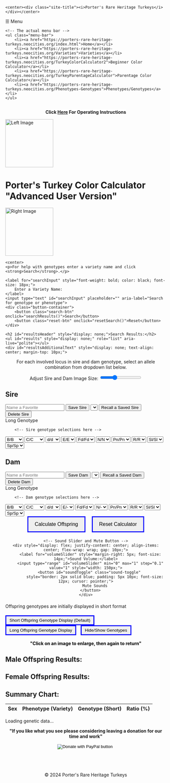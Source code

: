 <!DOCTYPE html>
<html lang="en">
<head>
    <meta charset="UTF-8">
    <meta name="viewport" content="width=device-width, initial-scale=0.75">
    <title>Porter's Turkey Color Calculator - Porter's Rare Heritage Turkeys</title>
    <link rel="stylesheet" href="https://porters-rare-heritage-turkeys.neocities.org/VariousFunctions/styles.css">
</head>
<body>

<!-- Site Title -->
    <center><div class="site-title"><i>Porter's Rare Heritage Turkeys</i></div></center>

<!-- Navigation Bar -->
<nav class="navbar">
    <!-- Toggle button, visible only on mobile -->
    <div class="menu-toggle">
        <div class="toggle-wrapper">
            <span class="hamburger">&#9776;</span>
            <span class="menu-text">Menu</span>
        </div>
    </div>

    <!-- The actual menu bar -->
    <ul class="menu-bar">
        <li><a href="https://porters-rare-heritage-turkeys.neocities.org/index.html">Home</a></li>
        <li><a href="https://porters-rare-heritage-turkeys.neocities.org/Varieties">Varieties</a></li>
        <li><a href="https://porters-rare-heritage-turkeys.neocities.org/TurkeyColorCalculator2">Beginner Color Calculator</a></li>
        <li><a href="https://porters-rare-heritage-turkeys.neocities.org/TurkeyParentageCalculator">Parentage Color Calculator</a></li>
        <li><a href="https://porters-rare-heritage-turkeys.neocities.org/Phenotypes-Genotypes">Phenotypes/Genotypes</a></li>
    </ul>
</nav>



<center>
    <p style="background-color: white; display: inline-block;">
        <strong>Click <a href="https://porters-rare-heritage-turkeys.neocities.org/InstructionsAdvancedCalculator">Here</a> For Operating Instructions</strong>
    </p>
</center>

<div class="header-container">
<img src="https://porters-rare-heritage-turkeys.neocities.org/Pictures/Tails.jpg" alt="Left Image" class="logo" style="width: 150px; height: auto;">
<h1>Porter's Turkey Color Calculator<br>"Advanced User Version"</h1>
<img src="https://porters-rare-heritage-turkeys.neocities.org/Pictures/Tails.jpg" alt="Right Image" class="logo" style="width: 150px; height: auto;">
</div>


    <center>
    <p>For help with genotypes enter a variety name and click <strong>Search</strong>.</p>
    
    <label for="searchInput" style="font-weight: bold; color: black; font-size: 18px;">
        Enter a Variety Name:
    </label>
    <input type="text" id="searchInput" placeholder="" aria-label="Search for genotype or phenotype">
    <div class="button-container">
        <button class="search-btn" onclick="searchResults()">Search</button>
        <button class="reset-btn" onclick="resetSearch()">Reset</button>
    </div>

    <h2 id="resultsHeader" style="display: none;">Search Results:</h2>
    <ul id="results" style="display: none;" role="list" aria-live="polite"></ul>
    <div id="resultsAdditionalText" style="display: none; text-align: center; margin-top: 10px;">
    
</div>

</center>

<center><p>For each involved locus in sire and dam genotype, select an allele combination from dropdown list below.</p></center>
<div class="container">
</div>
<center><label for="imageSizeSlider">Adjust Sire and Dam Image Size:</label>
<input type="range" id="imageSizeSlider" min="50" max="500" value="200" step="10" oninput="updateImageSize(this.value)"></center>
<div class="horizontal-images-container">

<div class="genotype-container" id="sireGenotypeContainer">

<h2>Sire</h2>
<div>
<input type="text" id="sireNameInput" placeholder="Name a Favorite">
<button onclick="saveSireGenotype()">Save Sire</button>
<select id="sireFavoritesDropdown"></select>
<button onclick="recallSireGenotype()">Recall a Saved Sire</button>
<button onclick="deleteSireGenotype()">Delete Sire</button>

</div>
<!-- Sire Genotype Container -->
    <div class="genotype-selection sire-genotypes">
        <!-- Add the 'Long Genotype' label here -->
        <div class="genotype-label">Long Genotype</div>
        

        <!-- Sire genotype selections here -->
<select id="sireAlleleb" title="Bronze Locus">
<option value="BB">B/B</option>
<option value="Bb">B/b</option>
<option value="Bb1">B/b1</option>
<option value="bb">b/b</option>
<option value="bb1">b/b1</option>
<option value="b1b1">b1/b1</option>
</select>
<select id="sireAlleleC" title="Color Locus">
<option value="CC" title="Normal Color, No Mutations">C/C</option>
<option value="Ccg" title="Semi-Color, Split Gray">C/cg</option>
<option value="Ccm" title="Semi-Color, Split Mottling">C/cm</option>
<option value="Cc" title="Semi-Color, Split White">C/c</option>
<option value="cgcg" title="Gray">cg/cg</option>
<option value="cgcm" title="Semi-Gray, Split Mottling">cg/cm</option>
<option value="cgc" title="Semi-Gray, Split White">cg/c</option>
<option value="cmcm" title="Mottling">cm/cm</option>
<option value="cmc" title="Semi-Mottling, Split White">cm/c</option>
<option value="cc" title="White">c/c</option>
</select>
<select id="sireAlleled" title="Dominant Slate Locus">
<option value="dd">d/d</option>
<option value="DD">D/D</option>
<option value="Dd">D/d</option>
</select>
<select id="sireAlleleE" title="Brown Locus">
<option value="EE">E/E</option>
<option value="Ee">E/e</option>
<option value="ee">e/e</option>
</select>
<select id="sireAlleleFd" title="Fading Locus">
<option value="FdFd">Fd/Fd</option>
<option value="Fdfd">Fd/fd</option>
<option value="fdfd">fd/fd</option>
</select>
<select id="sireAlleleN" title="Narragansett Locus">
<option value="NN">N/N</option>
<option value="Nn">N/n</option>
<option value="nn">n/n</option>
</select>
<select id="sireAllelePn" title="Pencilling Locus">
<option value="PnPn">Pn/Pn</option>
<option value="Pnpn">Pn/pn</option>
<option value="pnpn">pn/pn</option>
</select>
<select id="sireAlleleR" title="Red Locus">
<option value="RR">R/R</option>
<option value="Rr">R/r</option>
<option value="rr">r/r</option>
</select>
<select id="sireAlleleSl" title="Recessive Slate Locus">
<option value="SlSl">Sl/Sl</option>
<option value="Slsl">Sl/sl</option>
<option value="slsl">sl/sl</option>
</select>
<select id="sireAlleleSp" title="Spotting Locus">
<option value="SpSp">Sp/Sp</option>
<option value="Spsp">Sp/sp</option>
<option value="spsp">sp/sp</option>
</select>
</div>

<div class="genotype-image" id="sireImageContainer"></div>
<div class="genotype-info" id="sireInfoContainer" data-long-genotype="" data-short-genotype=""></div>

</div>
<div class="genotype-container" id="damGenotypeContainer">
<h2>Dam</h2>
<div>
<input type="text" id="damNameInput" placeholder="Name a Favorite">
<button onclick="saveDamGenotype()">Save Dam</button>
<select id="damFavoritesDropdown"></select>
<button onclick="recallDamGenotype()">Recall a Saved Dam</button>
<button onclick="deleteDamGenotype()">Delete Dam</button>
</div>
<!-- Dam Genotype Container -->
    <div class="genotype-selection dam-genotypes">
        <!-- Add the 'Long Genotype' label here -->
        <div class="genotype-label">Long Genotype</div>
      
        <!-- Dam genotype selections here -->
<select id="damAlleleb" title="Bronze Locus">
<option value="BB">B/B</option>
<option value="Bb">B/b</option>
<option value="Bb1">B/b1</option>
<option value="bb">b/b</option>
<option value="bb1">b/b1</option>
<option value="b1b1">b1/b1</option>
</select>
<select id="damAlleleC" title="Color Locus">
<option value="CC" title="Normal Color, No Mutations">C/C</option>
<option value="Ccg" title="Semi-Color, Split Gray">C/cg</option>
<option value="Ccm" title="Semi-Color, Split Mottling">C/cm</option>
<option value="Cc" title="Semi-Color, Split White">C/c</option>
<option value="cgcg" title="Gray">cg/cg</option>
<option value="cgcm" title="Semi-Gray, Split Mottling">cg/cm</option>
<option value="cgc" title="Semi-Gray, Split White">cg/c</option>
<option value="cmcm" title="Mottling">cm/cm</option>
<option value="cmc" title="Semi-Mottling, Split White">cm/c</option>
<option value="cc" title="White">c/c</option>
</select>
<select id="damAlleled" title="Dominant Slate Locus">
<option value="dd">d/d</option>
<option value="DD">D/D</option>
<option value="Dd">D/d</option>
</select>
<select id="damAlleleE" title="Brown Locus">
<option value="E-">E/-</option>
<option value="e-">e/-</option>
</select>
<select id="damAlleleFd" title="Fading Locus">
<option value="FdFd">Fd/Fd</option>
<option value="Fdfd">Fd/fd</option>
<option value="fdfd">fd/fd</option>
</select>
<select id="damAlleleN" title="Narragansett Locus">
<option value="N-">N/-</option>
<option value="n-">n/-</option>
</select>
<select id="damAllelePn" title="Pencilling Locus">
<option value="PnPn">Pn/Pn</option>
<option value="Pnpn">Pn/pn</option>
<option value="pnpn">pn/pn</option>
</select>
<select id="damAlleleR" title="Red Locus">
<option value="RR">R/R</option>
<option value="Rr">R/r</option>
<option value="rr">r/r</option>
</select>
<select id="damAlleleSl" title="Recessive Slate Locus">
<option value="SlSl">Sl/Sl</option>
<option value="Slsl">Sl/sl</option>
<option value="slsl">sl/sl</option>
</select>
<select id="damAlleleSp" title="Spotting Locus">
<option value="SpSp">Sp/Sp</option>
<option value="Spsp">Sp/sp</option>
<option value="spsp">sp/sp</option>
</select>
</div>
<div class="genotype-image" id="damImageContainer"></div>
<div class="genotype-info" id="damInfoContainer" data-long-genotype="" data-short-genotype=""></div>
</div>
</div>

<div class="buttons-container" style="text-align: center; margin-bottom: 20px;">
    <!-- Calculate and Reset Buttons -->
    <div style="display: flex; justify-content: center; flex-wrap: wrap; gap: 20px; margin-bottom: 20px;">
        <button onclick="calculateOffspring()" style="border: 3px solid blue; padding: 10px 20px; font-size: 16px; height: 50px;">Calculate Offspring</button>
        <button onclick="resetCalculator()" style="border: 3px solid blue; padding: 10px 20px; font-size: 16px; height: 50px;">Reset Calculator</button>
    </div>

    <!-- Sound Slider and Mute Button -->
    <div style="display: flex; justify-content: center; align-items: center; flex-wrap: wrap; gap: 10px;">
        <label for="volumeSlider" style="margin-right: 5px; font-size: 14px;">Sound Volume:</label>
        <input type="range" id="volumeSlider" min="0" max="1" step="0.1" value="1" style="width: 150px;">
        <button id="soundToggle" class="sound-toggle" 
            style="border: 2px solid blue; padding: 5px 10px; font-size: 12px; cursor: pointer;">
            Mute Sounds
        </button>
    </div>
</div>
<p class="genotypes-note">Offspring genotypes are initially displayed in short format</p>

<div class="buttons-container" style="margin-top: 20px;">
    <button onclick="playSound('shortGenotypeSound'); toggleGenotypeDisplay('short')" style="margin-right: 10px; border: 3px solid blue; padding: 5px 10px;">
        Short Offspring Genotype Display (Default)
    </button>
    <button onclick="playSound('longGenotypeSound'); toggleGenotypeDisplay('long')" style="margin-right: 10px; border: 3px solid blue; padding: 5px 10px;">
        Long Offspring Genotype Display
    </button>
    <button onclick="playSound('hideshowGenoSound'); toggleGenotypeVisibility()" style="border: 3px solid blue; padding: 5px 10px;">
        Hide/Show Genotypes
    </button>
</div>

<br>

<div class="click-to-enlarge-note" style="text-align: center; margin-bottom: 10px; color: black;">
    <strong>"Click on an image to enlarge, then again to return"</strong>
</div>

<div class="results-container">
    <div class="offspring-title">
        <h2>Male Offspring Results:</h2>
    </div>
    <div class="offspring-title">
        <h2>Female Offspring Results:</h2>
    </div>
</div>
<div class="results-container">
    <div class="offspring-container">
        <ul id="maleOffspringResults" class="offspring-list"></ul>
    </div>
    <div class="offspring-container">
        <ul id="femaleOffspringResults" class="offspring-list"></ul>
    </div>
</div>

<style>
    #donationPopup p {
        font-size: 1.2em; 
    }
</style>
<div id="donationPopup" class="popup" style="display: none;">
    <p>
        "Please consider donating $1 or more to help support this calculator. Your contribution helps keep this tool available for everyone!"
    </p>
    <form action="https://www.paypal.com/donate" method="post" target="_top">
<input type="hidden" name="hosted_button_id" value="VL7Q7PC2NHVV8" />
<input type="image" src="https://www.paypalobjects.com/en_US/i/btn/btn_donateCC_LG.gif" border="0" name="submit" title="PayPal - The safer, easier way to pay online!" alt="Donate with PayPal button" />
<img alt="" border="0" src="https://www.paypal.com/en_US/i/scr/pixel.gif" width="1" height="1" />
</form>


     <button onclick="closeDonationPopup()" style="margin-top: 10px; padding: 10px 15px; font-size: 1em;">Close</button>
</div>

<div id="summaryChartContainer" class="summary-chart-container">
<div>
<h2>Summary Chart:</h2>
<table id="summaryChart" class="summary-chart">
<thead>
<tr>
<th>Sex</th>
<th>Phenotype (Variety)</th>
<th>Genotype (Short)</th>
<th>Ratio (%)</th>
</tr>
</thead>
<tbody>
<!-- Summary Rows -->
</tbody>
</table>

</div>

</div>

<div id="ackModal" style="display: none; position: fixed; top: 50%; left: 50%; transform: translate(-50%, -50%);
    background-color: white; padding: 10px; border: 4px solid green; border-radius: 15px; text-align: center; z-index: 1000;">
    <p id="ackMessage"></p>
</div>

<div id="loading-container">
    <div class="helix-wrapper">
        <div class="dna-strand" id="dnaStrand"></div>
    </div>
    <p id="loading-text">Loading genetic data...</p>
</div>


<audio id="calSound" src="https://porters-rare-heritage-turkeys.neocities.org/Sounds/LongGeno.mp3"></audio>
<audio id="resetSound" src="https://porters-rare-heritage-turkeys.neocities.org/Sounds/reset.mp3"></audio>
<audio id="returntopSound" src="https://porters-rare-heritage-turkeys.neocities.org/Sounds/pop-error.mp3"></audio>
<audio id="sireSound" src="https://porters-rare-heritage-turkeys.neocities.org/Sounds/Cal-alert.mp3"></audio>
<audio id="damSound" src="https://porters-rare-heritage-turkeys.neocities.org/Sounds/Cal-alert.mp3"></audio>
<script src="https://porters-rare-heritage-turkeys.neocities.org/akzzfjhfys4493.js"></script>
<audio id="shortGenotypeSound" src="https://porters-rare-heritage-turkeys.neocities.org/Sounds/Short-geno.mp3" preload="auto"></audio>
<audio id="longGenotypeSound" src="https://porters-rare-heritage-turkeys.neocities.org/Sounds/newcalcomplete.mp3" preload="auto"></audio>
<audio id="hideshowGenoSound" src="https://porters-rare-heritage-turkeys.neocities.org/Sounds/hide-n-show-geno.mp3" preload="auto"></audio>
<audio id="alleleClickSound" src="https://porters-rare-heritage-turkeys.neocities.org/Sounds/AlleleClick.mp3" preload="auto"></audio>
<audio id="imageToggleSound" src="https://porters-rare-heritage-turkeys.neocities.org/Sounds/AlleleSelect.mp3" preload="auto"></audio>
<audio id="searchSound" src="https://porters-rare-heritage-turkeys.neocities.org/Sounds/LongGeno.mp3"></audio>
<audio id="resetSound" src="https://porters-rare-heritage-turkeys.neocities.org/Sounds/reset.mp3"></audio>


<button id="returnToTop" style="position: fixed; bottom: 20px; right: 20px; padding: 5px 10px; background-color: #1E82E6; color: white; border: 2px solid black; border-radius: 5px; cursor: pointer; font-size: 20px; display: none;">Return to Top</button>

<style>

</style>

<script>

document.addEventListener("DOMContentLoaded", function() {
    const dnaStrand = document.getElementById("dnaStrand");
    const numPairs = 14; // Number of base pairs
    const radius = 45; // Reduced slightly to fit the new height
    const widthStep = 620 / (numPairs - 1); // Ensures full width extension
    const twistFactor = 1.2; // Controls the twisting effect

    // Array of 12 colors including white and teal
    const colors = ["red", "blue", "green", "yellow", "orange", "purple", "cyan", "magenta", "lime", "pink", "white", "teal"];

    for (let i = 0; i < numPairs; i++) {
        let angle = (i / numPairs) * Math.PI * 2 * twistFactor; // Angle for each pair
        let colorIndex = i % colors.length; // Cycle through colors

        // Create left and right DNA dots
        let leftDot = document.createElement("div");
        let rightDot = document.createElement("div");
        leftDot.classList.add("cell");
        rightDot.classList.add("cell");

        // Assign colors from the array
        leftDot.style.backgroundColor = colors[colorIndex];
        rightDot.style.backgroundColor = colors[(colorIndex + 1) % colors.length]; // Offset colors

        // Perfectly position dots for full visibility
        leftDot.style.transform = `translate3d(${(i * widthStep) - 310}px, ${Math.cos(angle) * radius}px, ${Math.sin(angle) * radius}px)`;
        rightDot.style.transform = `translate3d(${(i * widthStep) - 310}px, ${Math.cos(angle + Math.PI) * radius}px, ${Math.sin(angle + Math.PI) * radius}px)`;

        dnaStrand.appendChild(leftDot);
        dnaStrand.appendChild(rightDot);
    }

    // Remove loading screen after 5 seconds
    setTimeout(() => {
        document.getElementById("loading-container").style.display = "none";
    }, 5000);
});

// Shows the button when the user scrolls down 100px from the top of the document
window.onscroll = function() {scrollFunction()};

function scrollFunction() {
    const returnToTopButton = document.getElementById("returnToTop");
    if (document.body.scrollTop > 2000 || document.documentElement.scrollTop > 2000) {
        returnToTopButton.style.display = "block";
    } else {
        returnToTopButton.style.display = "none";
    }
}

// Scrolls smoothly back to the top when the button is clicked
document.getElementById("returnToTop").addEventListener("click", function() {
    window.scrollTo({ top: 0, behavior: 'smooth' });
});

function clearSummaryChart() {
const summaryTableBody = document.getElementById('summaryChart').querySelector('tbody');
summaryTableBody.innerHTML = '';
}

function resetCalculator(showPopup = true) {
    const defaultGenotypes = {
        sireAlleleb: 'bb',
        sireAlleleC: 'CC',
        sireAlleled: 'dd',
        sireAlleleE: 'EE',
        sireAlleleFd: 'FdFd',
        sireAlleleN: 'NN',
        sireAllelePn: 'PnPn',
        sireAlleleR: 'RR',
        sireAlleleSl: 'SlSl',
        sireAlleleSp: 'SpSp',
        damAlleleb: 'bb',
        damAlleleC: 'CC',
        damAlleled: 'dd',
        damAlleleE: 'E-',
        damAlleleFd: 'FdFd',
        damAlleleN: 'N-',
        damAllelePn: 'PnPn',
        damAlleleR: 'RR',
        damAlleleSl: 'SlSl',
        damAlleleSp: 'SpSp'
    };
    
    // Sets default values to the genotype dropdowns
    Object.keys(defaultGenotypes).forEach(function(id) {
        document.getElementById(id).value = defaultGenotypes[id];
    });

    // Reset the sire and dam favorites dropdowns to default
    document.getElementById('sireFavoritesDropdown').selectedIndex = 0;
    document.getElementById('damFavoritesDropdown').selectedIndex = 0;

    // Calls functions to update genotype and images
    updateSireGenotype();
    updateDamGenotype();

    // Clear offspring results
    document.getElementById('maleOffspringResults').innerHTML = '';
    document.getElementById('femaleOffspringResults').innerHTML = '';

    // Clear summary chart
    clearSummaryChart();

// Show the popup message only if showPopup is true
    if (showPopup) {
        showPopupMessage('Calculator Reset');
    }
}

    
// Call resetCalculator with false when the DOM is loaded
window.addEventListener('DOMContentLoaded', function() {
    resetCalculator(false);
});

function setDefaultImages() {
const defaultMalePath = 'https://porters-rare-heritage-turkeys.neocities.org/Pictures/';
const defaultFemalePath = 'https://porters-rare-heritage-turkeys.neocities.org/Pictures/';

document.getElementById('sireImageContainer').innerHTML = `<img src="${defaultMalePath}" alt="Default Sire Image" style="max-width: 300px; height: auto;">`;
document.getElementById('damImageContainer').innerHTML = `<img src="${defaultFemalePath}" alt="Default Dam Image" style="max-width: 300px; height: auto;">`;
}

window.addEventListener('DOMContentLoaded', setDefaultImages);

function removeUnusedAlleles(genotype) {
const unusedAlleles = ['CC', 'dd', 'EE', 'E-', 'FdFd', 'NN', 'N-', 'PnPn', 'RR', 'SlSl', 'SpSp'];

const alleles = genotype.split(' ');

const filteredAlleles = alleles.filter(allele => !unusedAlleles.includes(allele));

const shortGenotype = filteredAlleles.join(' ');

return shortGenotype.trim(); // Trim to remove leading/trailing spaces
}

let showGenotypes = true;
let genotypeDisplayFormat = 'short'; // Default to short format

function toggleGenotypeDisplay(format) {
genotypeDisplayFormat = format;
updateDisplayedGenotypes(); // Function to update displayed genotypes based on the selected format
}

function toggleGenotypeVisibility() {
showGenotypes = !showGenotypes;
updateDisplayedGenotypes(); // Function to update displayed genotypes based on visibility
}

function updateDisplayedGenotypes() {
const maleOffspring = document.querySelectorAll('#maleOffspringResults .offspring-item');
const femaleOffspring = document.querySelectorAll('#femaleOffspringResults .offspring-item');
const sireGenotypeElem = document.querySelector('.sire-genotype');
const damGenotypeElem = document.querySelector('.dam-genotype');

maleOffspring.forEach(item => {
const genotypeElem = item.querySelector('.genotype');
updateGenotypeElement(genotypeElem);
});

femaleOffspring.forEach(item => {
const genotypeElem = item.querySelector('.genotype');
updateGenotypeElement(genotypeElem);
});

if (sireGenotypeElem) {
updateGenotypeElement(sireGenotypeElem);
}

if (damGenotypeElem) {
updateGenotypeElement(damGenotypeElem);
}
}

function updateGenotypeElement(element) {
    if (!element) return;

    if (showGenotypes) {
        element.style.display = 'block';
    } else {
        element.style.display = 'none';
    }

    const longGenotype = element.dataset.longGenotype;
    const shortGenotype = element.dataset.shortGenotype;

    if (genotypeDisplayFormat === 'long') {
    element.innerHTML = '<u>Long Genotype:</u><br><span class="genotype-value">' + longGenotype + '</span>';
} else {
    element.innerHTML = '<u>Short Genotype:</u><br><span class="genotype-value">' + shortGenotype + '</span>';
}

    }

 function updateSireGenotype() {
const sireAlleleb = document.getElementById('sireAlleleb').value;
const sireAlleleC = document.getElementById('sireAlleleC').value;
const sireAlleled = document.getElementById('sireAlleled').value;
const sireAlleleE = document.getElementById('sireAlleleE').value;
const sireAlleleFd = document.getElementById('sireAlleleFd').value;
const sireAlleleN = document.getElementById('sireAlleleN').value;
const sireAllelePn = document.getElementById('sireAllelePn').value;
const sireAlleleR = document.getElementById('sireAlleleR').value;
const sireAlleleSl = document.getElementById('sireAlleleSl').value;
const sireAlleleSp = document.getElementById('sireAlleleSp').value;

console.log("Updated Sire Genotype: ", {sireAlleleb, sireAlleleC, sireAlleled, sireAlleleE, sireAlleleFd, sireAlleleN, sireAllelePn, sireAlleleR, sireAlleleSl, sireAlleleSp});

const genotype = `${sireAlleleb} ${sireAlleleC} ${sireAlleled} ${sireAlleleE} ${sireAlleleFd} ${sireAlleleN} ${sireAllelePn} ${sireAlleleR} ${sireAlleleSl} ${sireAlleleSp}`;
const heterozygousGenotype = getHeterozygousGenotype(genotype);
setGenotypeImage('sireImageContainer', sireAlleleb, sireAlleleC, sireAlleled, sireAlleleE, sireAlleleFd, sireAlleleN, sireAllelePn, sireAlleleR, sireAlleleSl, sireAlleleSp, 'male');
const sireInfoContainer = document.getElementById('sireInfoContainer');
sireInfoContainer.innerHTML = `${heterozygousGenotype}`;
sireInfoContainer.dataset.longGenotype = genotype;
sireInfoContainer.dataset.shortGenotype = removeUnusedAlleles(genotype);

updateDisplayedGenotypes();
}

function updateDamGenotype() {
const damAlleleb = document.getElementById('damAlleleb').value;
const damAlleleC = document.getElementById('damAlleleC').value;
const damAlleled = document.getElementById('damAlleled').value;
const damAlleleE = document.getElementById('damAlleleE').value;
const damAlleleFd = document.getElementById('damAlleleFd').value;
const damAlleleN = document.getElementById('damAlleleN').value;
const damAllelePn = document.getElementById('damAllelePn').value;
const damAlleleR = document.getElementById('damAlleleR').value;
const damAlleleSl = document.getElementById('damAlleleSl').value;
const damAlleleSp = document.getElementById('damAlleleSp').value;

console.log("Updated Dam Genotype: ", {damAlleleb, damAlleleC, damAlleled, damAlleleE, damAlleleFd, damAlleleN, damAllelePn, damAlleleR, damAlleleSl, damAlleleSp});

const genotype = `${damAlleleb} ${damAlleleC} ${damAlleled} ${damAlleleE} ${damAlleleFd} ${damAlleleN} ${damAllelePn} ${damAlleleR} ${damAlleleSl} ${damAlleleSp}`;
const heterozygousGenotype = getHeterozygousGenotype(genotype);
setGenotypeImage('damImageContainer', damAlleleb, damAlleleC, damAlleled, damAlleleE, damAlleleFd, damAlleleN, damAllelePn, damAlleleR, damAlleleSl, damAlleleSp, 'female');
const damInfoContainer = document.getElementById('damInfoContainer');
damInfoContainer.innerHTML = `${heterozygousGenotype}`;
damInfoContainer.dataset.longGenotype = genotype;
damInfoContainer.dataset.shortGenotype = removeUnusedAlleles(genotype);

updateDisplayedGenotypes();
}


window.addEventListener('DOMContentLoaded', function() {
resetCalculator();
updateDisplayedGenotypes();
});



// Updates the setDefaultImages function
function setDefaultImages() {
const defaultMalePath = 'https://porters-rare-heritage-turkeys.neocities.org/Pictures/MBronze.jpg';
const defaultFemalePath = 'https://porters-rare-heritage-turkeys.neocities.org/Pictures/FBronze.jpg';

document.getElementById('sireImageContainer').innerHTML = `<img src="${defaultMalePath}" alt="Default Sire Image" style="max-width: 460px; height: auto;">`;
document.getElementById('damImageContainer').innerHTML = `<img src="${defaultFemalePath}" alt="Default Dam Image" style="max-width: 460px; height: auto;">`;
}


  // Adds event listeners for sire's alleles
const sireAlleles = document.querySelectorAll('.sire-genotypes select');
sireAlleles.forEach(select => {
select.addEventListener('change', updateSireGenotype);
});  
    


// Adds event listeners for dam's alleles
const damAlleles = document.querySelectorAll('.dam-genotypes select');
damAlleles.forEach(select => {
select.addEventListener('change', updateDamGenotype);
});

window.addEventListener('DOMContentLoaded', function() {
// Default genotype values
const defaultValues = {
sireAlleleb: 'bb',
sireAlleleC: 'CC',
sireAlleled: 'dd',
sireAlleleE: 'EE',
sireAlleleFd: 'FdFd',
sireAlleleN: 'NN',
sireAllelePn: 'PnPn',
sireAlleleR: 'RR',
sireAlleleSl: 'SlSl',
sireAlleleSp: 'SpSp',
damAlleleb: 'bb',
damAlleleC: 'CC',
damAlleled: 'dd',
damAlleleE: 'E-',
damAlleleFd: 'FdFd',
damAlleleN: 'N-',
damAllelePn: 'PnPn',
damAlleleR: 'RR',
damAlleleSl: 'SlSl',
damAlleleSp: 'SpSp'
};

// Set default values to the dropdowns
Object.keys(defaultValues).forEach(function(id) {
document.getElementById(id).value = defaultValues[id];
});

// Calls functions to update genotype and images
updateSireGenotype();
updateDamGenotype();
});

function updateImageSize(value) {
const sireImage = document.getElementById('sireImageContainer').querySelector('img');
const damImage = document.getElementById('damImageContainer').querySelector('img');

sireImage.style.width = `${value}px`;
damImage.style.width = `${value}px`;
}

const slider = document.getElementById('your-slider');
const image = document.getElementById('your-image');

slider.addEventListener('input', function() {
const newSize = this.value + '%';
image.style.width = newSize;
});

function displaySummaryChart(maleOffspring, femaleOffspring) {
    const summaryTableBody = document.getElementById('summaryChart').querySelector('tbody');
    summaryTableBody.innerHTML = '';

    const addSummaryRow = (gender, phenotype, genotype, ratio) => {
        const shortGenotype = removeUnusedAlleles(genotype);
        const fraction = `1/${(1 / ratio).toFixed(0)}`;
        const percentage = (ratio * 100).toFixed(7).replace(/\.?0+$/, '');
        const minSpecimens = Math.ceil(1 / ratio);

        const row = document.createElement('tr');
        row.innerHTML = `
            <td>${gender}</td>
            <td>${phenotype}</td>
            <td>${shortGenotype}</td>
            <td>${fraction} = ${percentage}%, minimum offspring to breed: ${minSpecimens}</td>
        `;
        summaryTableBody.appendChild(row);
    };

    maleOffspring.forEach(offspring => {
        addSummaryRow('Male', removeUnusedAlleles(offspring.phenotype), offspring.genotype, offspring.ratio);
    });

    femaleOffspring.forEach(offspring => {
        addSummaryRow('Female', removeUnusedAlleles(offspring.phenotype), offspring.genotype, offspring.ratio);
    });
}


window.addEventListener('DOMContentLoaded', function() {
resetCalculator();
});

document.addEventListener('DOMContentLoaded', function () {
updateSireFavoritesDropdown();
updateDamFavoritesDropdown();
resetCalculator();
});

window.addEventListener('DOMContentLoaded', function () {
updateSireFavoritesDropdown();
updateDamFavoritesDropdown();
resetCalculator();
});

function showPopupMessage(message) {
    const popup = document.createElement('div');
    popup.textContent = message;
    popup.style.position = 'fixed';
    popup.style.top = '50%';
    popup.style.left = '50%';
    popup.style.transform = 'translate(-50%, -50%)';
    popup.style.backgroundColor = 'rgba(0, 0, 0, 0.8)';
    popup.style.color = 'white';
    popup.style.padding = '20px';
    popup.style.borderRadius = '5px';
    popup.style.zIndex = '1000';
    popup.style.textAlign = 'center';

    document.body.appendChild(popup);

    setTimeout(() => {
        popup.remove();
    }, 1000); // Removes the popup after 1 second
}

function resetCalculator(initial = false) {
    const defaultGenotypes = {
        sireAlleleb: 'bb',
        sireAlleleC: 'CC',
        sireAlleled: 'dd',
        sireAlleleE: 'EE',
        sireAlleleFd: 'FdFd',
        sireAlleleN: 'NN',
        sireAllelePn: 'PnPn',
        sireAlleleR: 'RR',
        sireAlleleSl: 'SlSl',
        sireAlleleSp: 'SpSp',
        damAlleleb: 'bb',
        damAlleleC: 'CC',
        damAlleled: 'dd',
        damAlleleE: 'E-',
        damAlleleFd: 'FdFd',
        damAlleleN: 'N-',
        damAllelePn: 'PnPn',
        damAlleleR: 'RR',
        damAlleleSl: 'SlSl',
        damAlleleSp: 'SpSp'
    };
    // Set default values to the genotype dropdowns
    Object.keys(defaultGenotypes).forEach(function(id) {
        document.getElementById(id).value = defaultGenotypes[id];
    });

    // Reset the sire and dam favorites dropdowns to default
    document.getElementById('sireFavoritesDropdown').selectedIndex = 0;
    document.getElementById('damFavoritesDropdown').selectedIndex = 0;

    // Calls functions to update genotype and images
    updateSireGenotype();
    updateDamGenotype();

    // Clear offspring results
    document.getElementById('maleOffspringResults').innerHTML = '';
    document.getElementById('femaleOffspringResults').innerHTML = '';

    // Clear summary chart
    clearSummaryChart();

    // Shows the popup message only if it's not the initial reset
    if (!initial) {
        showPopupMessage('Calculator Reset');
    }
}

function initialSetup() {
    resetCalculator(true);
}

// Calls initialSetup when the DOM is loaded
window.addEventListener('DOMContentLoaded', function() {
    initialSetup();
});

</script>
  <p style="text-align: center;"><strong>"If you like what you see please considering leaving a donation for our time and work"</strong>
  </p>

  <center><form action="https://www.paypal.com/donate" method="post" target="_top">
<input type="hidden" name="hosted_button_id" value="VL7Q7PC2NHVV8" />
<input type="image" src="https://www.paypalobjects.com/en_US/i/btn/btn_donateCC_LG.gif" border="0" name="submit" title="PayPal - The safer, easier way to pay online!" alt="Donate with PayPal button" />
<img alt="" border="0" src="https://www.paypal.com/en_US/i/scr/pixel.gif" width="1" height="1" />
</form></center>

 <div id="shareSection"></div>
  <br>

<script type="text/javascript" src="https://pub40.bravenet.com/counter/code.php?id=410845&amp;usernum=3351720541&amp;cpv=3"></script>

<footer style="text-align: center; margin-top: 40px;">
  &copy; 2024 Porter's Rare Heritage Turkeys
</footer>

<script>
document.addEventListener('DOMContentLoaded', function() {
    const menuToggle = document.querySelector('.menu-toggle');
    const navLinks = document.querySelector('.menu-bar');

    menuToggle.addEventListener('click', function() {
        navLinks.classList.toggle('active');  // Toggle active class
    });
});

// Toggle enlargement specifically for offspring images within offspring containers
document.addEventListener('click', function (event) {
    if (event.target.closest('.offspring-container') && event.target.tagName === 'IMG') {
        event.target.classList.toggle('enlarged'); // Toggle enlargement
        event.target.classList.toggle('enlarged-offspring'); // Additional enlargement for offspring
        playSound('imageToggleSound'); // Play sound on toggle
    }
});


// Function to play a sound
function playSound(audioId) {
    const audio = document.getElementById(audioId);
    if (audio) {
        audio.currentTime = 0; // Reset the audio to the start
        audio.play().catch(err => console.error(`Error playing sound ${audioId}:`, err)); // Handle play errors
    }
}

function showDonationPopup() {
    const donationPopup = document.getElementById('donationPopup');
    if (donationPopup) {
        donationPopup.style.display = 'block';
    } else {
        console.error("Donation popup element not found.");
    }
}

function closeDonationPopup() {
    const donationPopup = document.getElementById('donationPopup');
    if (donationPopup) {
        donationPopup.style.display = 'none';
    }
}

function searchResults() {
    const input = document.getElementById('searchInput').value.trim();
    const results = document.getElementById('results');
    const resultsHeader = document.getElementById('resultsHeader');
    const additionalText = document.getElementById('resultsAdditionalText');

    // Clear previous results
    results.innerHTML = '';
    results.style.display = 'none';
    resultsHeader.style.display = 'none';
    additionalText.style.display = 'none';

    if (!input) {
        resultsHeader.style.display = 'block';
        results.style.display = 'block';
        results.innerHTML = '<li style="color: blue;">Please enter a valid search term.</li>';
        return;
    }

    // Ensure mappings are loaded
    const allMappings = [
        phenotypeMapping1, phenotypeMapping1A, phenotypeMapping1B, phenotypeMapping1C,
        phenotypeMapping1D, phenotypeMapping1E, phenotypeMapping2, phenotypeMapping2A,
        phenotypeMapping3, phenotypeMapping3A, phenotypeMapping4, phenotypeMapping5,
        phenotypeMapping6, phenotypeMapping7, phenotypeMapping8, phenotypeMapping9,
        phenotypeMapping10, phenotypeMapping11, phenotypeMapping12, phenotypeMapping13,
        phenotypeMapping14, phenotypeMapping15
    ].filter(mapping => typeof mapping !== 'undefined'); // Remove undefined mappings

    if (allMappings.length === 0) {
        console.error("Phenotype mappings are not loaded.");
        resultsHeader.style.display = 'block';
        results.style.display = 'block';
        results.innerHTML = '<li style="color: red;">Error: Data not loaded. Please refresh.</li>';
        return;
    }

    let maleMatch = null;
    let femaleMatch = null;
    let sharedMatch = null;

    // **Normalize input to preserve exact spaces and capitalization**
    let normalizedInput = input.replace(/\s+/g, ' ').trim();

    // **Handle common word reordering and simplifications**
    const synonymMap = {
        "red bourbon": "bourbon red",
        "blue slate": "slate",
        "slate blue": "slate",
        "mottled blue slate": "mottled slate",
        "black spanish": "black",
        "spanish black": "black",
        "slate blue palm": "blue palm",
        "blue royal palm": "blue palm",
        "royal blue palm": "blue palm",
        "firefall": "fall fire",
        "fireball": "fall fire",
        "sweetwater": "sweet grass",
        "black norfolk": "black",
        "norfolk black": "black", 
        "bronze breasted": "bronze",
        "eastern wild": "bronze",
        "wild": "bronze",
        "rio grande wild": "bronze",
        "osceola wild": "bronze",
        "bronze breasted": "bronze",
        "eastern": "bronze",
        "rio grande": "bronze",
        "osceola": "bronze",
        
             
    };

    if (synonymMap[normalizedInput.toLowerCase()]) {
        normalizedInput = synonymMap[normalizedInput.toLowerCase()];
    }

    // **Sort words alphabetically to handle order reversals**
    function normalizeWordOrder(str) {
        return str.split(" ").sort().join(" ");
    }

    const sortedInput = normalizeWordOrder(normalizedInput.toLowerCase());

    // **Levenshtein Distance (Edit Distance) Function for Finding Closest Phenotype Name**
    function getEditDistance(a, b) {
        const matrix = Array.from({ length: a.length + 1 }, () => []);
        for (let i = 0; i <= a.length; i++) matrix[i][0] = i;
        for (let j = 0; j <= b.length; j++) matrix[0][j] = j;
        for (let i = 1; i <= a.length; i++) {
            for (let j = 1; j <= b.length; j++) {
                matrix[i][j] = Math.min(
                    matrix[i - 1][j] + 1,
                    matrix[i][j - 1] + 1,
                    matrix[i - 1][j - 1] + (a[i - 1] === b[j - 1] ? 0 : 1)
                );
            }
        }
        return matrix[a.length][b.length];
    }

    let bestMatch = null;
    let bestDistance = Infinity;

    for (let mapping of allMappings) {
        for (let [, phenotype] of Object.entries(mapping)) {
            const normalizedPhenotype = phenotype.toLowerCase().trim();
            const sortedPhenotype = normalizeWordOrder(normalizedPhenotype);

            // **Compare using both normal and sorted versions to handle reversals**
            const distance = Math.min(
                getEditDistance(normalizedInput.toLowerCase(), normalizedPhenotype),
                getEditDistance(sortedInput, sortedPhenotype)
            );

            if (distance === 0) {
                bestMatch = phenotype;
                bestDistance = 0;
                break;
            } else if (distance < bestDistance && distance <= 3) { // Allow minor typos
                bestMatch = phenotype;
                bestDistance = distance;
            }
        }
        if (bestDistance === 0) break; // Stop if an exact match is found
    }

    // If we found a close match, override the input
    const finalSearchInput = bestMatch || input;

    // **Phenotype Search (Using Corrected Input)**
    for (let mapping of allMappings) {
        for (let [genotype, phenotype] of Object.entries(mapping)) {
            const normalizedGenotype = genotype.replace(/\s+/g, ' ').trim();
            const normalizedPhenotype = phenotype.toLowerCase().trim();

            if (normalizedPhenotype === finalSearchInput.toLowerCase()) {
                if (genotype.includes('Ee') || genotype.includes('ee') || genotype.includes('Nn') || genotype.includes('nn')) {
                    if (!maleMatch) maleMatch = { genotype, phenotype };
                } else if (genotype.includes('e-') || genotype.includes('n-')) {
                    if (!femaleMatch) femaleMatch = { genotype, phenotype };
                } else {
                    if (!sharedMatch) sharedMatch = { genotype, phenotype };
                }
            }

            // **Genotype Search (Now Requires an Exact Match)**
            if (normalizedGenotype === normalizedInput) {
                if (genotype.includes('Ee') || genotype.includes('ee') || genotype.includes('Nn') || genotype.includes('nn')) {
                    if (!maleMatch) maleMatch = { genotype, phenotype };
                } else if (genotype.includes('e-') || genotype.includes('n-')) {
                    if (!femaleMatch) femaleMatch = { genotype, phenotype };
                } else {
                    if (!sharedMatch) sharedMatch = { genotype, phenotype };
                }
            }
        }
        if (maleMatch && femaleMatch && sharedMatch) break;
    }

    // **Display results**
    resultsHeader.style.display = 'block';
    results.style.display = 'block';

    if (sharedMatch) {
        results.innerHTML += `<li><strong>Shared Results (Male & Female):</strong></li>`;
        results.innerHTML += `<li>Genotype: ${sharedMatch.genotype}, Phenotype: ${sharedMatch.phenotype}</li>`;
    } else if (maleMatch || femaleMatch) {
        if (maleMatch) {
            results.innerHTML += `<li><strong>Male Results:</strong></li>`;
            results.innerHTML += `<li>Genotype: ${maleMatch.genotype}, Phenotype: ${maleMatch.phenotype}</li>`;
        }
        if (femaleMatch) {
            results.innerHTML += `<li><strong>Female Results:</strong></li>`;
            results.innerHTML += `<li>Genotype: ${femaleMatch.genotype}, Phenotype: ${femaleMatch.phenotype}</li>`;
        }
    } else {
        if (bestMatch) {
            results.innerHTML = `<li style="color: blue;">No exact match found. Did you mean <strong>${bestMatch}</strong>?</li>`;
        } else {
            results.innerHTML = `<li style="color: blue;">No matches found. Please try again.</li>`;
        }
    }

    // **Show additional text**
    additionalText.style.display = 'block';
    additionalText.innerHTML = `<p style="font-size: 18px; color: blue;">Enter a genotype from above into the calculator to determine the offspring results.</p>`;
}



// function to reset search input and results
function resetSearch() {
    const results = document.getElementById('results');
    const resultsHeader = document.getElementById('resultsHeader');
    const additionalText = document.getElementById('resultsAdditionalText');

    document.getElementById('searchInput').value = ''; // Clear input
    results.innerHTML = ''; // Clear results
    results.style.display = 'none'; // Hide results
    resultsHeader.style.display = 'none'; // Hide header
    additionalText.style.display = 'none'; // Hide additional text
}

// Function to play sound (Only adds sound, does not interfere with logic)
        function playButtonSound(soundId) {
            let sound = document.getElementById(soundId);
            if (sound) {
                sound.currentTime = 0; // Reset to start if played before
                sound.play();
            }
        }


</script>

</body></html>
